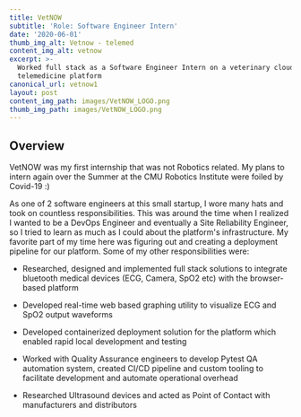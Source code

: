 ```yaml
---
title: VetNOW
subtitle: 'Role: Software Engineer Intern'
date: '2020-06-01'
thumb_img_alt: Vetnow - telemed
content_img_alt: vetnow
excerpt: >-
  Worked full stack as a Software Engineer Intern on a veterinary cloud-based
  telemedicine platform
canonical_url: vetnow1
layout: post
content_img_path: images/VetNOW_LOGO.png
thumb_img_path: images/VetNOW_LOGO.png
---
```

## Overview

VetNOW was my first internship that was not Robotics related. My plans to intern again over the Summer at the CMU Robotics Institute were foiled by Covid-19 :)

As one of 2 software engineers at this small startup, I wore many hats and took on countless responsibilities. This was around the time when I realized I wanted to be a DevOps Engineer and eventually a Site Reliability Engineer, so I tried to learn as much as I could about the platform's infrastructure. My favorite part of my time here was figuring out and creating a deployment pipeline for our platform. Some of my other responsibilities were:

*   Researched, designed and implemented full stack solutions to integrate bluetooth medical devices (ECG, Camera, SpO2 etc) with the browser-based platform

*   Developed real-time web based graphing utility to visualize ECG and SpO2 output waveforms

*   Developed containerized deployment solution for the platform which enabled rapid local development and testing

*   Worked with Quality Assurance engineers to develop Pytest QA automation system, created CI/CD pipeline and custom tooling to facilitate development and automate operational overhead 

*   Researched Ultrasound devices and acted as Point of Contact with manufacturers and distributors
